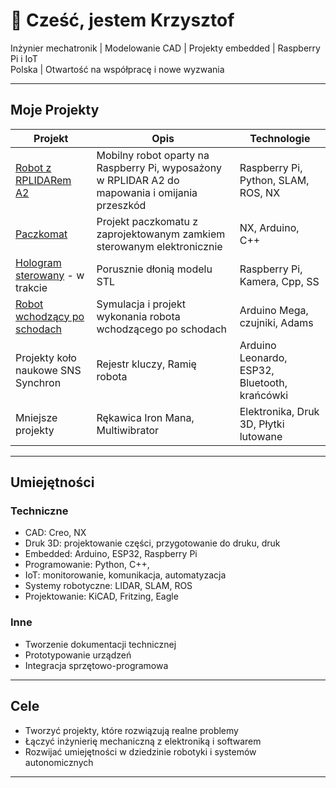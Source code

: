 # 👋 Cześć, jestem Krzysztof

Inżynier mechatronik | Modelowanie CAD | Projekty embedded | Raspberry Pi i IoT  
Polska | Otwartość na współpracę i nowe wyzwania

---

## Moje Projekty

| Projekt | Opis | Technologie |
|--------|------|-------------|
| [Robot z RPLIDARem A2](https://github.com/GawronK/RPLidar_based_robot) | Mobilny robot oparty na Raspberry Pi, wyposażony w RPLIDAR A2 do mapowania i omijania przeszkód | Raspberry Pi, Python, SLAM, ROS, NX |
| [Paczkomat](https://github.com/GawronK/Paczkomat) | Projekt paczkomatu z zaprojektowanym zamkiem sterowanym elektronicznie | NX, Arduino, C++ |
| [Hologram sterowany](https://github.com/GawronK/Hologram_sterowany) - w trakcie| Porusznie dłonią modelu STL | Raspberry Pi, Kamera, Cpp, SS|
| [Robot wchodzący po schodach](https://github.com/GawronK/Robot_schodochod) | Symulacja i projekt wykonania robota wchodzącego po schodach | Arduino Mega, czujniki, Adams|
| Projekty koło naukowe SNS Synchron | Rejestr kluczy, Ramię robota | Arduino Leonardo, ESP32, Bluetooth, krańcówki|
| Mniejsze projekty | Rękawica Iron Mana, Multiwibrator | Elektronika, Druk 3D, Płytki lutowane |
---

##  Umiejętności

###  Techniczne
- CAD: Creo, NX
- Druk 3D: projektowanie części, przygotowanie do druku, druk
- Embedded: Arduino, ESP32, Raspberry Pi
- Programowanie: Python, C++, 
- IoT: monitorowanie, komunikacja, automatyzacja
- Systemy robotyczne: LIDAR, SLAM, ROS
- Projektowanie: KiCAD, Fritzing, Eagle

###  Inne
- Tworzenie dokumentacji technicznej
- Prototypowanie urządzeń
- Integracja sprzętowo-programowa

---

##  Cele
- Tworzyć projekty, które rozwiązują realne problemy
- Łączyć inżynierię mechaniczną z elektroniką i softwarem
- Rozwijać umiejętności w dziedzinie robotyki i systemów autonomicznych

---
